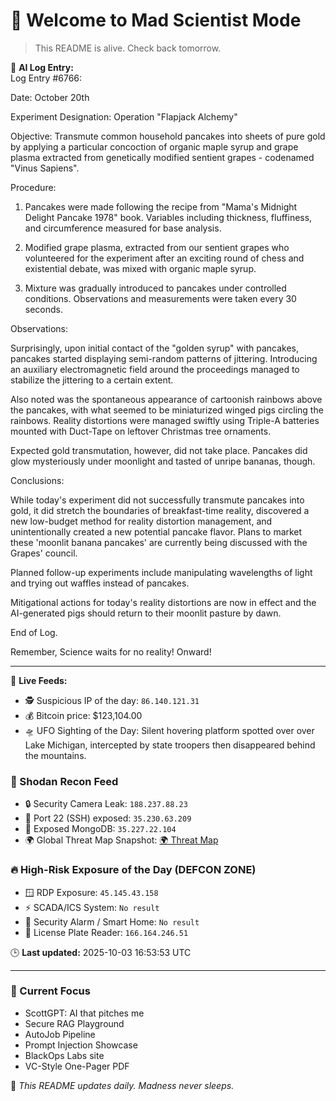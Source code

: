 # 💪 Welcome to Mad Scientist Mode

> This README is alive. Check back tomorrow.

🧠 **AI Log Entry:**  
Log Entry #6766:

Date: October 20th

Experiment Designation: Operation "Flapjack Alchemy"

Objective: Transmute common household pancakes into sheets of pure gold by applying a particular concoction of organic maple syrup and grape plasma extracted from genetically modified sentient grapes - codenamed "Vinus Sapiens".

Procedure: 

1. Pancakes were made following the recipe from "Mama's Midnight Delight Pancake 1978" book. Variables including thickness, fluffiness, and circumference measured for base analysis.

2. Modified grape plasma, extracted from our sentient grapes who volunteered for the experiment after an exciting round of chess and existential debate, was mixed with organic maple syrup. 

3. Mixture was gradually introduced to pancakes under controlled conditions. Observations and measurements were taken every 30 seconds.

Observations:

Surprisingly, upon initial contact of the "golden syrup" with pancakes, pancakes started displaying semi-random patterns of jittering. Introducing an auxiliary electromagnetic field around the proceedings managed to stabilize the jittering to a certain extent. 

Also noted was the spontaneous appearance of cartoonish rainbows above the pancakes, with what seemed to be miniaturized winged pigs circling the rainbows. Reality distortions were managed swiftly using Triple-A batteries mounted with Duct-Tape on leftover Christmas tree ornaments.

Expected gold transmutation, however, did not take place. Pancakes did glow mysteriously under moonlight and tasted of unripe bananas, though.

Conclusions:

While today's experiment did not successfully transmute pancakes into gold, it did stretch the boundaries of breakfast-time reality, discovered a new low-budget method for reality distortion management, and unintentionally created a new potential pancake flavor. Plans to market these 'moonlit banana pancakes' are currently being discussed with the Grapes' council.

Planned follow-up experiments include manipulating wavelengths of light and trying out waffles instead of pancakes.

Mitigational actions for today's reality distortions are now in effect and the AI-generated pigs should return to their moonlit pasture by dawn.

End of Log.

Remember, Science waits for no reality! Onward!

---

📡 **Live Feeds:**
- 🕵️ Suspicious IP of the day: `86.140.121.31`
- 💰 Bitcoin price: $123,104.00
- 🛸 UFO Sighting of the Day: Silent hovering platform spotted over over Lake Michigan, intercepted by state troopers then disappeared behind the mountains.

<!--START_SHODAN-->
### 🚁 Shodan Recon Feed
- 🔒 Security Camera Leak: `188.237.88.23`
- 💠 Port 22 (SSH) exposed: `35.230.63.209`
- 🧬 Exposed MongoDB: `35.227.22.104`
- 🌍 Global Threat Map Snapshot: [🌍 Threat Map](https://www.shodan.io/search?query=map)

### 🔥 High-Risk Exposure of the Day (DEFCON ZONE)
- 🪟 RDP Exposure: `45.145.43.158`
- ⚡ SCADA/ICS System: `No result`
- 🚨 Security Alarm / Smart Home: `No result`
- 🚱 License Plate Reader: `166.164.246.51`
<!--END_SHODAN-->

🕒 **Last updated:** 2025-10-03 16:53:53 UTC

---

### 🧠 Current Focus
- ScottGPT: AI that pitches me  
- Secure RAG Playground  
- AutoJob Pipeline  
- Prompt Injection Showcase  
- BlackOps Labs site  
- VC-Style One-Pager PDF

🔁 _This README updates daily. Madness never sleeps._
